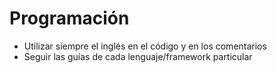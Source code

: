 # Programación

* Utilizar siempre el inglés en el código y en los comentarios
* Seguir las guías de cada lenguaje/framework particular
